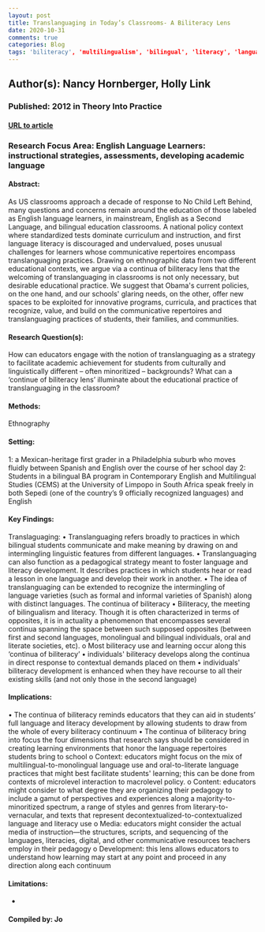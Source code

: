 ```yaml
---
layout: post
title: Translanguaging in Today’s Classrooms- A Biliteracy Lens
date: 2020-10-31
comments: true
categories: Blog
tags: 'biliteracy', 'multilingualism', 'bilingual', 'literacy', 'language', 'English as a second language', 'immigration', 'translanguaging'
---
```


## Author(s): Nancy Hornberger, Holly Link

### Published: 2012 in Theory Into Practice

#### [URL to article](http://eds.a.ebscohost.com.proxy.uchicago.edu/eds/detail/detail?vid=2&sid=a8ca6412-88b8-4e40-bf13-57eaf186ab93%40sdc-v-sessmgr01&bdata=JnNpdGU9ZWRzLWxpdmUmc2NvcGU9c2l0ZQ%3d%3d#AN=edsjsr.23362829&db=edsjsr)

### Research Focus Area: English Language Learners: instructional strategies, assessments, developing academic language

#### Abstract:
As US classrooms approach a decade of response to No Child Left Behind, many questions and concerns remain around the education of those labeled as English language learners, in mainstream, English as a Second Language, and bilingual education classrooms. A national policy context where standardized tests dominate curriculum and instruction, and first language literacy is discouraged and undervalued, poses unusual challenges for learners whose communicative repertoires encompass translanguaging practices. Drawing on ethnographic data from two different educational contexts, we argue via a continua of biliteracy lens that the welcoming of translanguaging in classrooms is not only necessary, but desirable educational practice. We suggest that Obama's current policies, on the one hand, and our schools' glaring needs, on the other, offer new spaces to be exploited for innovative programs, curricula, and practices that recognize, value, and build on the communicative repertoires and translanguaging practices of students, their families, and communities.


#### Research Question(s):
How can educators engage with the notion of translanguaging as a strategy to facilitate academic achievement for students from culturally and linguistically different – often minoritized – backgrounds? What can a ‘continue of biliteracy lens’ illuminate about the educational practice of translanguaging in the classroom? 


#### Methods:
Ethnography


#### Setting:
1: a Mexican-heritage first grader in a Philadelphia suburb who moves fluidly between Spanish and English over the course of her school day 2: Students in a bilingual BA program in Contemporary English and Multilingual Studies (CEMS) at the University of Limpopo in South Africa speak freely in both Sepedi (one of the country’s 9 officially recognized languages) and English 


#### Key Findings:
Translaguaging: • Translanguaging refers broadly to practices in which bilingual students communicate and make meaning by drawing on and intermingling linguistic features from different languages. • Translanguaging can also function as a pedagogical strategy meant to foster language and literacy development. It describes practices in which students hear or read a lesson in one language and develop their work in another. • The idea of translanguaging can be extended to recognize the intermingling of language varieties (such as formal and informal varieties of Spanish) along with distinct languages. The continua of biliteracy • Biliteracy, the meeting of bilingualism and literacy. Though it is often characterized in terms of opposites, it is in actuality a phenomenon that encompasses several continua spanning the space between such supposed opposites (between first and second languages, monolingual and bilingual individuals, oral and literate societies, etc).  o Most biliteracy use and learning occur along this ‘continua of biliteracy’ • individuals' biliteracy develops along the continua in direct response to contextual demands placed on them • individuals' biliteracy development is enhanced when they have recourse to all their existing skills (and not only those in the second language) 


#### Implications:
• The continua of biliteracy reminds educators that they can aid in students’ full language and literacy development by allowing students to draw from the whole of every biliteracy continuum  • The continua of biliteracy bring into focus the four dimensions that research says should be considered in creating learning environments that honor the language repertoires students bring to school o Context: educators might focus on the mix of multilingual-to-monolingual language use and oral-to-literate language practices that might best facilitate students' learning; this can be done from contexts of microlevel interaction to macrolevel policy. o Content: educators might consider to what degree they are organizing their pedagogy to include a gamut of perspectives and experiences along a majority-to-minoritized spectrum, a range of styles and genres from literary-to-vernacular, and texts that represent decontextualized-to-contextualized language and literacy use o Media: educators might consider the actual media of instruction—the structures, scripts, and sequencing of the languages, literacies, digital, and other communicative resources teachers employ in their pedagogy o Development:  this lens allows educators to understand how learning may start at any point and proceed in any direction along each continuum 


#### Limitations:
-


#### Compiled by: Jo

